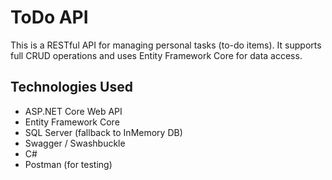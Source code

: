 # ToDo API

This is a RESTful API for managing personal tasks (to-do items). It supports full CRUD operations and uses Entity Framework Core for data access.

## Technologies Used

- ASP.NET Core Web API
- Entity Framework Core
- SQL Server (fallback to InMemory DB)
- Swagger / Swashbuckle
- C#
- Postman (for testing)
